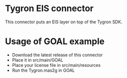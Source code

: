 Tygron EIS connector
============

This connector puts an EIS layer on top of the Tygron SDK.


Usage  of GOAL example
==

 * Download the latest release of this connector
 * Place it in src/main/GOAL
 * Place your license file in src/main/resources
 * Run the Tygron.mas2g in GOAL

